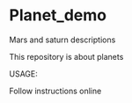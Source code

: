 # Planet_demo
Mars and saturn descriptions

This repository is about planets

USAGE:

Follow instructions online
